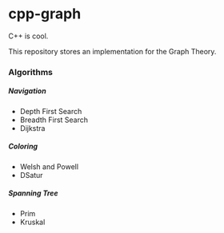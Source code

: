 # cpp-graph
C++ is cool.

This repository stores an implementation for the Graph Theory.

### Algorithms

##### Navigation

- Depth First Search
- Breadth First Search
- Dijkstra

##### Coloring

- Welsh and Powell
- DSatur

##### Spanning Tree

- Prim
- Kruskal


